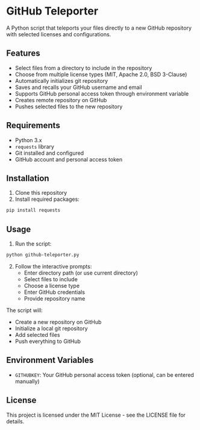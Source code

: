 # GitHub Teleporter

A Python script that teleports your files directly to a new GitHub repository with selected licenses and configurations.

## Features

- Select files from a directory to include in the repository
- Choose from multiple license types (MIT, Apache 2.0, BSD 3-Clause)
- Automatically initializes git repository
- Saves and recalls your GitHub username and email
- Supports GitHub personal access token through environment variable
- Creates remote repository on GitHub
- Pushes selected files to the new repository

## Requirements

- Python 3.x
- `requests` library
- Git installed and configured
- GitHub account and personal access token

## Installation

1. Clone this repository
2. Install required packages:
```bash
pip install requests
```

## Usage

1. Run the script:
```bash
python github-teleporter.py
```

2. Follow the interactive prompts:
   - Enter directory path (or use current directory)
   - Select files to include
   - Choose a license type
   - Enter GitHub credentials
   - Provide repository name

The script will:
- Create a new repository on GitHub
- Initialize a local git repository
- Add selected files
- Push everything to GitHub

## Environment Variables

- `GITHUBKEY`: Your GitHub personal access token (optional, can be entered manually)

## License

This project is licensed under the MIT License - see the LICENSE file for details.
